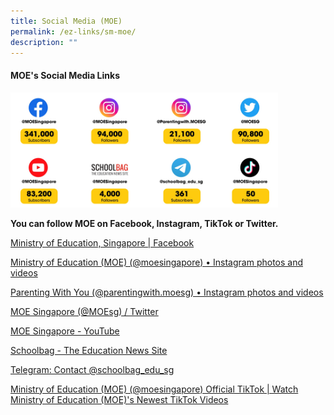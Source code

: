```yaml
---
title: Social Media (MOE)
permalink: /ez-links/sm-moe/
description: ""
---
```

#### MOE's Social Media Links

<img src="/images/moe1.png" style="width:85%">

**You can follow MOE on Facebook, Instagram, TikTok or Twitter.**

[Ministry of Education, Singapore | Facebook](https://www.facebook.com/moesingapore/)  
  
[Ministry of Education (MOE) (@moesingapore) • Instagram photos and videos](https://www.instagram.com/moesingapore/?hl=en)  
  
[Parenting With You (@parentingwith.moesg) • Instagram photos and videos](https://www.instagram.com/parentingwith.moesg/?hl=en)  
  
[MOE Singapore (@MOEsg) / Twitter](https://twitter.com/moesg?lang=en)  
  
[MOE Singapore - YouTube](https://www.youtube.com/user/moespore)  
  
[Schoolbag - The Education News Site](https://www.schoolbag.edu.sg/)  
  
[Telegram: Contact @schoolbag\_edu\_sg](https://t.me/schoolbag_edu_sg)  
  
[Ministry of Education (MOE) (@moesingapore) Official TikTok | Watch Ministry of Education (MOE)'s Newest TikTok Videos](https://www.tiktok.com/@moesingapore)